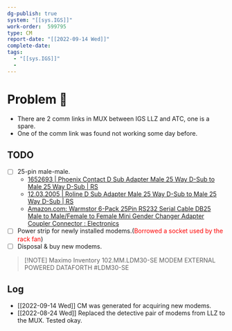 ```yaml
---
dg-publish: true
system: "[[sys.IGS]]"
work-order:  599795
type: CM
report-date: "[[2022-09-14 Wed]]"
complete-date: 
tags:
  - "[[sys.IGS]]"
  - 
---
```

# Problem 🐞
- There are 2 comm links in MUX between IGS LLZ and ATC, one is a spare.
- One of the comm link was found not working some day before.
## TODO
- [ ] 25-pin male-male. 
	- [1652693 | Phoenix Contact D Sub Adapter Male 25 Way D-Sub to Male 25 Way D-Sub | RS](https://hken.rs-online.com/web/p/d-sub-adapters/1116142)
	- [12.03.2005 | Roline D Sub Adapter Male 25 Way D-Sub to Male 25 Way D-Sub | RS](https://hken.rs-online.com/web/p/d-sub-adapters/1164739)
	- [Amazon.com: Warmstor 6-Pack 25Pin RS232 Serial Cable DB25 Male to Male/Female to Female Mini Gender Changer Adapter Coupler Connector : Electronics](https://www.amazon.com/Warmstor-Changer-Adapter-Coupler-Connector/dp/B093C1SLKV/ref=sr_1_16?crid=39BZKFK451UFF&keywords=gender+changer&qid=1663228485&sprefix=gender+changer%2Caps%2C379&sr=8-16)
- [ ] Power strip for newly installed modems.(<span style='color: red'>Borrowed a socket used by the rack fan</span>)
- [ ] Disposal & buy new modems.
> [!NOTE] Maximo Inventory
> 102.MM.LDM30-SE
> MODEM EXTERNAL POWERED DATAFORTH #LDM30-SE
> 
## Log
- [[2022-09-14 Wed]] CM was generated for acquiring new modems.
- [[2022-08-24 Wed]] Replaced the detective pair of modems from LLZ to the MUX. Tested okay.


